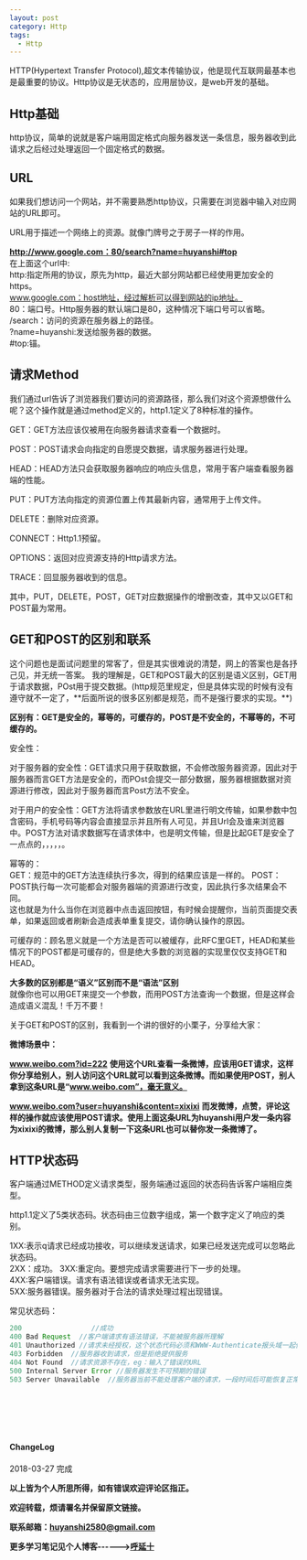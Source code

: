 ```yaml
---
layout: post
category: Http
tags:
  - Http
---
```


HTTP(Hypertext Transfer Protocol),超文本传输协议，他是现代互联网最基本也是最重要的协议。Http协议是无状态的，应用层协议，是web开发的基础。

<h2>Http基础</h2>
http协议，简单的说就是客户端用固定格式向服务器发送一条信息，服务器收到此请求之后经过处理返回一个固定格式的数据。

<h2>URL</h2>
如果我们想访问一个网站，并不需要熟悉http协议，只需要在浏览器中输入对应网站的URL即可。  

URL用于描述一个网络上的资源。就像门牌号之于房子一样的作用。  

**http://www.google.com：80/search?name=huyanshi#top**  
在上面这个url中:  
http:指定所用的协议，原先为http，最近大部分网站都已经使用更加安全的https。  
www.google.com：host地址，经过解析可以得到网站的ip地址。  
80：端口号。Http服务器的默认端口是80，这种情况下端口号可以省略。  
/search：访问的资源在服务器上的路径。  
?name=huyanshi:发送给服务器的数据。  
\#top:锚。  

<h2>请求Method</h2>
我们通过url告诉了浏览器我们要访问的资源路径，那么我们对这个资源想做什么呢？这个操作就是通过method定义的，http1.1定义了8种标准的操作。  

GET：GET方法应该仅被用在向服务器请求查看一个数据时。

POST：POST请求会向指定的自愿提交数据，请求服务器进行处理。

HEAD：HEAD方法只会获取服务器响应的响应头信息，常用于客户端查看服务器端的性能。  

PUT：PUT方法向指定的资源位置上传其最新内容，通常用于上传文件。  

DELETE：删除对应资源。  

CONNECT：Http1.1预留。  

OPTIONS：返回对应资源支持的Http请求方法。  

TRACE：回显服务器收到的信息。  

其中，PUT，DELETE，POST，GET对应数据操作的增删改查，其中又以GET和POST最为常用。  

<h2>GET和POST的区别和联系</h2>  
这个问题也是面试问题里的常客了，但是其实很难说的清楚，网上的答案也是各抒己见，并无统一答案。  
我的理解是，GET和POST最大的区别是语义区别，GET用于请求数据，POst用于提交数据。(http规范里规定，但是具体实现的时候有没有遵守就不一定了，**后面所说的很多区别都是规范，而不是强行要求的实现。**)  

**区别有：GET是安全的，幂等的，可缓存的，POST是不安全的，不幂等的，不可缓存的。**  

安全性：  

对于服务器的安全性：GET请求只用于获取数据，不会修改服务器资源，因此对于服务器而言GET方法是安全的，而POst会提交一部分数据，服务器根据数据对资源进行修改，因此对于服务器而言Post方法不安全。  

对于用户的安全性：GET方法将请求参数放在URL里进行明文传输，如果参数中包含密码，手机号码等内容会直接显示并且所有人可见，并且Url会及谁来浏览器中。POST方法对请求数据写在请求体中，也是明文传输，但是比起GET是安全了一点点的，，，，，。  

幂等的：  
GET：规范中的GET方法连续执行多次，得到的结果应该是一样的。
POST：POST执行每一次可能都会对服务器端的资源进行改变，因此执行多次结果会不同。  
这也就是为什么当你在浏览器中点击返回按钮，有时候会提醒你，当前页面提交表单，如果返回或者刷新会造成表单重复提交，请你确认操作的原因。  

可缓存的：顾名思义就是一个方法是否可以被缓存，此RFC里GET，HEAD和某些情况下的POST都是可缓存的，但是绝大多数的浏览器的实现里仅仅支持GET和HEAD。  

**大多数的区别都是“语义”区别而不是“语法”区别**  
就像你也可以用GET来提交一个参数，而用POST方法查询一个数据，但是这样会造成语义混乱！千万不要！  

关于GET和POST的区别，我看到一个讲的很好的小栗子，分享给大家：  

**微博场景中：**  

**www.weibo.com?id=222**
**使用这个URL查看一条微博，应该用GET请求，这样你分享给别人，别人访问这个URL就可以看到这条微博。而如果使用POST，别人拿到这条URL是“www.weibo.com”，毫无意义。**  

**www.weibo.com?user=huyanshi&content=xixixi**
**而发微博，点赞，评论这样的操作就应该使用POST请求。使用上面这条URL为huyanshi用户发一条内容为xixixi的微博，那么别人复制一下这条URL也可以替你发一条微博了。**  


<h2>HTTP状态码</h2>  
客户端通过METHOD定义请求类型，服务端通过返回的状态码告诉客户端相应类型。

http1.1定义了5类状态码。状态码由三位数字组成，第一个数字定义了响应的类别。  

1XX:表示q请求已经成功接收，可以继续发送请求，如果已经发送完成可以忽略此状态码。   
2XX：成功。
3XX:重定向。要想完成请求需要进行下一步的处理。  
4XX:客户端错误。请求有语法错误或者请求无法实现。  
5XX:服务器错误。服务器对于合法的请求处理过程出现错误。  

常见状态码：

```java
200 				//成功
400 Bad Request  //客户端请求有语法错误，不能被服务器所理解
401 Unauthorized //请求未经授权，这个状态代码必须和WWW-Authenticate报头域一起使用
403 Forbidden  //服务器收到请求，但是拒绝提供服务
404 Not Found  //请求资源不存在，eg：输入了错误的URL
500 Internal Server Error //服务器发生不可预期的错误
503 Server Unavailable  //服务器当前不能处理客户端的请求，一段时间后可能恢复正常
```




<br>
<br>
<br>
<br>
<h4>ChangeLog</h4>
2018-03-27      完成
<br>

**以上皆为个人所思所得，如有错误欢迎评论区指正。**

**欢迎转载，烦请署名并保留原文链接。**

**联系邮箱：huyanshi2580@gmail.com**

**更多学习笔记见个人博客------><a href="https://hublanker.github.io/blog/">呼延十</a>**
